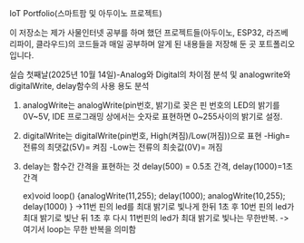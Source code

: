 IoT Portfolio(스마트팜 및 아두이노 프로젝트)

이 저장소는 제가 사물인터넷 공부를 하며 했던 프로젝트들(아두이노, ESP32, 라즈베리파이, 클라우드)의 코드들과 매일 공부하며 알게 된 내용들을 저장해 둔 곳 포트폴리오 입니다.

실습 첫째날(2025년 10월 14일)-Analog와 Digital의 차이점 분석 및 analogwrite와 digitalWrite, delay함수의 사용 용도 분석

1) analogWrite는 analogWrite(pin번호, 밝기)로 꽂은 핀 번호의 LED의 밝기를 0V~5V, IDE 프로그래밍 상에서는 숫자로 표현하면 0~255사이의 밝기로 설정.
2) digitalWrite는 digitalWrite(pin번호, High(켜짐)/Low(꺼짐))으로 표현
    -High= 전류의 최댓값(5V)= 켜짐
    -Low는 전류의 최솟값(0V)= 꺼짐
   
3) delay는 함수간 간격을 표현하는 것
   delay(500) = 0.5초 간격, delay(1000)=1초 간격
   
   ex)void loop()
   {analogWrite(11,255);
      delay(1000);
      analogWrite(10,255);
      delay(1000)
   }
   ->11번 핀의 led를 최대 밝기로 빛나게 한뒤 1초 후 10번 핀의 led가 최대 밝기로 빛난 뒤 1초 후 다시 11번핀의 led가 최대 밝기로 빛나는 무한반복.
   ->여기서 loop는 무한 반복을 의미함
